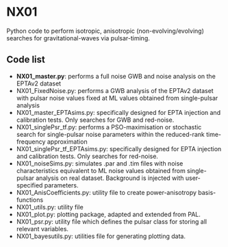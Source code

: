 NX01
====

Python code to perform isotropic, anisotropic (non-evolving/evolving)
searches for gravitational-waves via pulsar-timing.

## Code list

* **NX01_master.py**: performs a full noise GWB and noise analysis on the
  EPTAv2 dataset
* NX01_FixedNoise.py: performs a GWB analysis of the EPTAv2 dataset
  with pulsar noise values fixed at ML values obtained from
  single-pulsar analysis
* NX01_master_EPTAsims.py: specifically designed for EPTA
  injection and calibration tests. Only searches for GWB and red-noise.
* NX01_singlePsr_tf.py: performs a PSO-maximisation or stochastic
  search for single-pulsar noise parameters within the reduced-rank
  time-frequency approximation
* NX01_singlePsr_tf_EPTAsims.py: specifically designed for EPTA
  injection and calibration tests. Only searches for red-noise.
* NX01_noiseSims.py: simulates .par and .tim files with noise
  characteristics equivalent to ML noise values obtained from
  single-pulsar analysis on real dataset. Background is injected with
  user-specified parameters.
* NX01_AnisCoefficients.py: utility file to create power-anisotropy
  basis-functions
* NX01_utils.py: utility file
* NX01_plot.py: plotting package, adapted and extended from PAL.
* NX01_psr.py: utility file which defines the pulsar class for
  storing all relevant variables.
* NX01_bayesutils.py: utilities file for generating plotting data.

